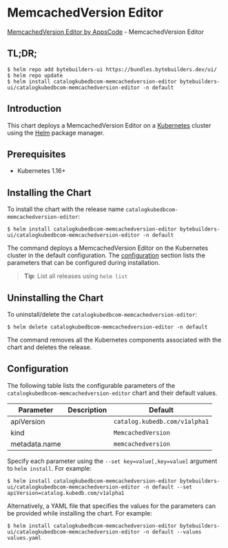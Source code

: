 # MemcachedVersion Editor

[MemcachedVersion Editor by AppsCode](https://byte.builders) - MemcachedVersion Editor

## TL;DR;

```console
$ helm repo add bytebuilders-ui https://bundles.bytebuilders.dev/ui/
$ helm repo update
$ helm install catalogkubedbcom-memcachedversion-editor bytebuilders-ui/catalogkubedbcom-memcachedversion-editor -n default
```

## Introduction

This chart deploys a MemcachedVersion Editor on a [Kubernetes](http://kubernetes.io) cluster using the [Helm](https://helm.sh) package manager.

## Prerequisites

- Kubernetes 1.16+

## Installing the Chart

To install the chart with the release name `catalogkubedbcom-memcachedversion-editor`:

```console
$ helm install catalogkubedbcom-memcachedversion-editor bytebuilders-ui/catalogkubedbcom-memcachedversion-editor -n default
```

The command deploys a MemcachedVersion Editor on the Kubernetes cluster in the default configuration. The [configuration](#configuration) section lists the parameters that can be configured during installation.

> **Tip**: List all releases using `helm list`

## Uninstalling the Chart

To uninstall/delete the `catalogkubedbcom-memcachedversion-editor`:

```console
$ helm delete catalogkubedbcom-memcachedversion-editor -n default
```

The command removes all the Kubernetes components associated with the chart and deletes the release.

## Configuration

The following table lists the configurable parameters of the `catalogkubedbcom-memcachedversion-editor` chart and their default values.

|   Parameter   | Description |            Default            |
|---------------|-------------|-------------------------------|
| apiVersion    |             | `catalog.kubedb.com/v1alpha1` |
| kind          |             | `MemcachedVersion`            |
| metadata.name |             | `memcachedversion`            |


Specify each parameter using the `--set key=value[,key=value]` argument to `helm install`. For example:

```console
$ helm install catalogkubedbcom-memcachedversion-editor bytebuilders-ui/catalogkubedbcom-memcachedversion-editor -n default --set apiVersion=catalog.kubedb.com/v1alpha1
```

Alternatively, a YAML file that specifies the values for the parameters can be provided while
installing the chart. For example:

```console
$ helm install catalogkubedbcom-memcachedversion-editor bytebuilders-ui/catalogkubedbcom-memcachedversion-editor -n default --values values.yaml
```
